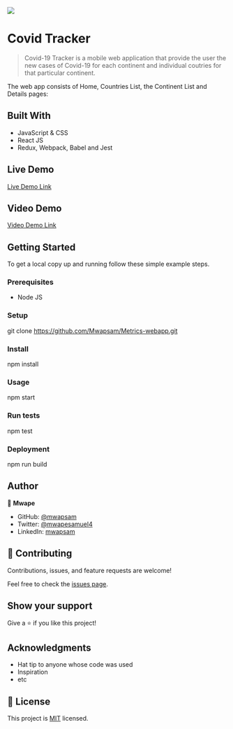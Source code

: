 ![](https://img.shields.io/badge/Microverse-blueviolet)

# Covid Tracker

> Covid-19 Tracker is a mobile web application that provide the user the new cases of Covid-19 for each continent and individual coutries for that particular continent.

The web app consists of Home, Countries List, the Continent List and Details pages:


## Built With

- JavaScript & CSS
- React JS
- Redux, Webpack, Babel and Jest 

## Live Demo 

[Live Demo Link](https://metric-covid.herokuapp.com//)

## Video Demo 

[Video Demo Link](https://www.loom.com/share/6b6a558ee4a74aabae329f32ef046088)


## Getting Started


To get a local copy up and running follow these simple example steps.

### Prerequisites
- Node JS

### Setup
git clone https://github.com/Mwapsam/Metrics-webapp.git

### Install
npm install

### Usage
npm start

### Run tests
npm test

### Deployment
npm run build



## Author

👤 **Mwape**

- GitHub: [@mwapsam](https://github.com/Mwapsam)
- Twitter: [@mwapesamuel4](https://twitter.com/mwapesamuel4)
- LinkedIn: [mwapsam](https://www.linkedin.com/in/mwapsam/)


## 🤝 Contributing

Contributions, issues, and feature requests are welcome!

Feel free to check the [issues page](https://github.com/Mwapsam/Space-travellers/issues/).

## Show your support

Give a ⭐️ if you like this project!

## Acknowledgments

- Hat tip to anyone whose code was used
- Inspiration
- etc

## 📝 License

This project is [MIT](./MIT.md) licensed.
